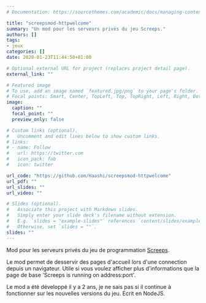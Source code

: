 ```yaml
---
# Documentation: https://sourcethemes.com/academic/docs/managing-content/

title: "screepsmod-httpwelcome"
summary: "Un mod pour les serveurs privés du jeu Screeps."
authors: []
tags: 
- jeux
categories: []
date: 2020-01-23T11:44:50+01:00

# Optional external URL for project (replaces project detail page).
external_link: ""

# Featured image
# To use, add an image named `featured.jpg/png` to your page's folder.
# Focal points: Smart, Center, TopLeft, Top, TopRight, Left, Right, BottomLeft, Bottom, BottomRight.
image:
  caption: ""
  focal_point: ""
  preview_only: false

# Custom links (optional).
#   Uncomment and edit lines below to show custom links.
# links:
# - name: Follow
#   url: https://twitter.com
#   icon_pack: fab
#   icon: twitter

url_code: "https://github.com/Haashi/screepsmod-httpwelcome"
url_pdf: ""
url_slides: ""
url_video: ""

# Slides (optional).
#   Associate this project with Markdown slides.
#   Simply enter your slide deck's filename without extension.
#   E.g. `slides = "example-slides"` references `content/slides/example-slides.md`.
#   Otherwise, set `slides = ""`.
slides: ""
---
```


Mod pour les serveurs privés du jeu de programmation [Screeps](https://screeps.com).

Le mod permet de desservir des pages d'accueil lors d'une connection depuis un navigateur. Utile si vous voulez afficher plus d'informations que la page de base 'Screeps is running on address:port'.

Le mod a été développé il y a 2 ans, je ne sais pas si il continue à fonctionner sur les nouvelles versions du jeu. Ecrit en NodeJS.
